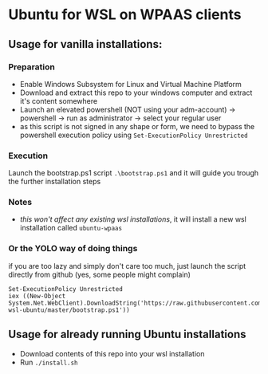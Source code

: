 # Ubuntu for WSL on WPAAS clients

## Usage for vanilla installations:

### Preparation

- Enable Windows Subsystem for Linux and Virtual Machine Platform
- Download and extract this repo to your windows computer and extract it's content somewhere
- Launch an elevated powershell (NOT using your adm-account) -> powershell -> run as administrator -> select your regular user
- as this script is not signed in any shape or form, we need to bypass the powershell execution policy using `Set-ExecutionPolicy Unrestricted`

### Execution

Launch the bootstrap.ps1 script `.\bootstrap.ps1` and it will guide you trough the further installation steps

### Notes
- *this won't affect any existing wsl installations*, it will install a new wsl installation called `ubuntu-wpaas`

### Or the YOLO way of doing things

if you are too lazy and simply don't care too much, just launch the script directly from github (yes, some people might complain)

```
Set-ExecutionPolicy Unrestricted
iex ((New-Object System.Net.WebClient).DownloadString('https://raw.githubusercontent.com/swisstxt/wpaas-wsl-ubuntu/master/bootstrap.ps1'))
```

## Usage for already running Ubuntu installations

- Download contents of this repo into your wsl installation
- Run `./install.sh`